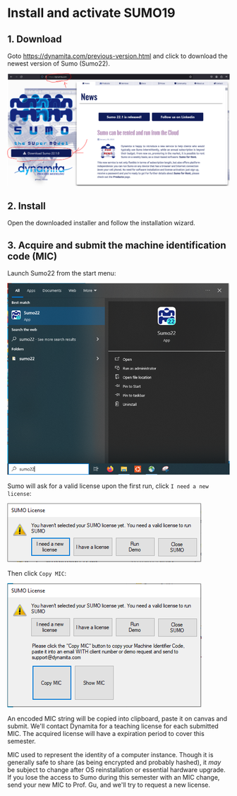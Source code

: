 # Install and activate SUMO19

## 1. Download

Goto https://dynamita.com/previous-version.html and click to download the newest version of Sumo (Sumo22).

![](assets/download.png)

## 2. Install

Open the downloaded installer and follow the installation wizard.

## 3. Acquire and submit the machine identification code (MIC)

Launch Sumo22 from the start menu:

![](assets/run_from_start_menu.png)

Sumo will ask for a valid license upon the first run, click `I need a new license`:

![](assets/new_license.png)

Then click `Copy MIC`:

![](assets/copy_mic.png)

An encoded MIC string will be copied into clipboard, paste it on canvas and submit. We'll contact Dynamita for a teaching license for each submitted MIC. The acquired license will have a expiration period to cover this semester.

MIC used to represent the identity of a computer instance. Though it is generally safe to share (as being encrypted and probably hashed), it *may* be subject to change after OS reinstallation or essential hardware upgrade. If you lose the access to Sumo during this semester with an MIC change, send your new MIC to Prof. Gu, and we'll try to request a new license.